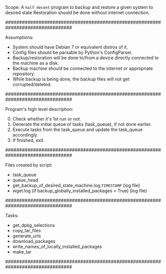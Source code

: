Scope:
	A `half decent` program to backup and restore a given system to desired state
Restoration should be done without internet connection.

################################################################################

Assumptions:
 - System should have Debian 7 or equivalent distros of it.
 - Config files should be parsable by Python's ConfigParser.
 - Backup/restoration will be done to/from a device directly connected to the machine as a disk.
 - Backup machine should be connected to the internet or appropriate repository.
 - While backup is being done, the backup files will not get corrupted/deleted.

################################################################################

Program's high level description:

0) Check whether it's 1st run or not.
1) Generate the initial queue of tasks (task_queue), if not done earlier.
2) Execute tasks from the task_queue and update the task_queue accordingly.
3) If finished, exit.

################################################################################

Files created by script:
 - task_queue
 - queue_head
 - get_backup_of_desired_state_machine.log.`TIMESTAMP`      (log file)
 - wget.log (if backup_globally_installed_packages = True)  (log file)

################################################################################

Tasks:
 - get_dpkg_selections
 - copy_tar_files
 - generate_urls
 - download_packages
 - write_names_of_locally_installed_packages
 - make_tar

################################################################################
